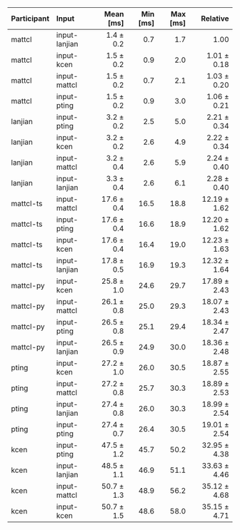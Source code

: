 | Participant | Input | Mean [ms] | Min [ms] | Max [ms] | Relative |
|:---|:---|---:|---:|---:|---:|
| mattcl | input-lanjian | 1.4 ± 0.2 | 0.7 | 1.7 | 1.00 |
| mattcl | input-kcen | 1.5 ± 0.2 | 0.9 | 2.0 | 1.01 ± 0.18 |
| mattcl | input-mattcl | 1.5 ± 0.2 | 0.7 | 2.1 | 1.03 ± 0.20 |
| mattcl | input-pting | 1.5 ± 0.2 | 0.9 | 3.0 | 1.06 ± 0.21 |
| lanjian | input-pting | 3.2 ± 0.2 | 2.5 | 5.0 | 2.21 ± 0.34 |
| lanjian | input-kcen | 3.2 ± 0.2 | 2.6 | 4.9 | 2.22 ± 0.34 |
| lanjian | input-mattcl | 3.2 ± 0.4 | 2.6 | 5.9 | 2.24 ± 0.40 |
| lanjian | input-lanjian | 3.3 ± 0.4 | 2.6 | 6.1 | 2.28 ± 0.40 |
| mattcl-ts | input-mattcl | 17.6 ± 0.4 | 16.5 | 18.8 | 12.19 ± 1.62 |
| mattcl-ts | input-pting | 17.6 ± 0.4 | 16.6 | 18.9 | 12.20 ± 1.62 |
| mattcl-ts | input-kcen | 17.6 ± 0.4 | 16.4 | 19.0 | 12.23 ± 1.63 |
| mattcl-ts | input-lanjian | 17.8 ± 0.5 | 16.9 | 19.3 | 12.32 ± 1.64 |
| mattcl-py | input-kcen | 25.8 ± 1.0 | 24.6 | 29.7 | 17.89 ± 2.43 |
| mattcl-py | input-mattcl | 26.1 ± 0.8 | 25.0 | 29.3 | 18.07 ± 2.43 |
| mattcl-py | input-pting | 26.5 ± 0.8 | 25.1 | 29.4 | 18.34 ± 2.47 |
| mattcl-py | input-lanjian | 26.5 ± 0.9 | 24.9 | 30.0 | 18.36 ± 2.48 |
| pting | input-kcen | 27.2 ± 1.0 | 26.0 | 30.5 | 18.87 ± 2.55 |
| pting | input-mattcl | 27.2 ± 0.8 | 25.7 | 30.3 | 18.89 ± 2.53 |
| pting | input-lanjian | 27.4 ± 0.8 | 26.0 | 30.3 | 18.99 ± 2.54 |
| pting | input-pting | 27.4 ± 0.7 | 26.4 | 30.5 | 19.01 ± 2.54 |
| kcen | input-pting | 47.5 ± 1.2 | 45.7 | 50.2 | 32.95 ± 4.38 |
| kcen | input-lanjian | 48.5 ± 1.1 | 46.9 | 51.1 | 33.63 ± 4.46 |
| kcen | input-mattcl | 50.7 ± 1.3 | 48.9 | 56.2 | 35.12 ± 4.68 |
| kcen | input-kcen | 50.7 ± 1.5 | 48.6 | 58.0 | 35.15 ± 4.71 |
